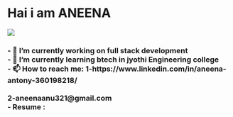 <h1>Hai i am ANEENA </h1>
<img src ="https://drive.google.com/file/d/1LsmXC3xmZwPb2aYLQYvMPfZxzl8at_nn/view?usp=sharing">
<h3>
- 🔭 I’m currently working on full stack development<br>
- 🌱 I’m currently learning btech in jyothi Engineering college<br>
- 📫 How to reach me: 1-https://www.linkedin.com/in/aneena-antony-360198218/ <br>
                     <br>2-aneenaanu321@gmail.com<br>
- Resume :<src="https://github.com/Aneenaanu321/Resume">
  </h3>

